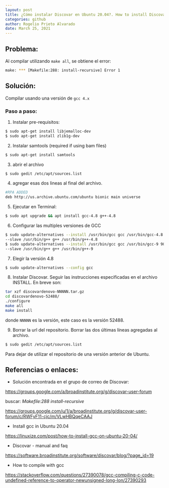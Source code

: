 ```yaml
---
layout: post
title: ¿Cómo instalar Discovar en Ubuntu 20.04?. How to install Discovar in Ubuntu 20.04? - spanish version (español)
categories: github
author: Rogelio Prieto Alvarado
date: March 25, 2021
---
```


## Problema:
Al compilar utilizando ```make all```, se obtiene el error:

```bash
make: *** [Makefile:288: install-recursive] Error 1
```

## Solución:
Compilar usando una versión de ```gcc 4.x```


### Paso a paso:

1. Instalar pre-requisitos:
```bash
$ sudo apt-get install libjemalloc-dev
$ sudo apt-get install zlib1g-dev
```

2. Instalar samtools (required if using bam files)
```bash
$ sudo apt-get install samtools
```


3. abrir el archivo
```bash
$ sudo gedit /etc/apt/sources.list
```

4. agregar esas dos lineas al final del archivo.
```bash
#RPA ADDED
deb http://us.archive.ubuntu.com/ubuntu bionic main universe
```

5. Ejecutar en Terminal:
```bash
$ sudo apt upgrade && apt install gcc-4.8 g++-4.8
```

6. Configurar las multiples versiones de GCC 
```bash
$ sudo update-alternatives --install /usr/bin/gcc gcc /usr/bin/gcc-4.8 40 \
--slave /usr/bin/g++ g++ /usr/bin/g++-4.8
$ sudo update-alternatives --install /usr/bin/gcc gcc /usr/bin/gcc-9 90 \
--slave /usr/bin/g++ g++ /usr/bin/g++-9 
```

7. Elegir la versión 4.8
```bash
$ sudo update-alternatives --config gcc
```

8. Instalar Discovar. Seguir las instrucciones especificadas en el archivo INSTALL. En breve son:
```bash
tar xzf discovardenovo-NNNNN.tar.gz
cd discovardenovo-52488/
./configure
make all
make install
```
donde ```NNNNN``` es la versión, este caso es la versión 52488.

9. Borrar la url del repositorio. Borrar las dos últimas líneas agregadas al archivo.
```bash
$ sudo gedit /etc/apt/sources.list
``` 
Para dejar de utilizar el repositorio de una versión anterior de Ubuntu.

## Referencias o enlaces:
- Solución encontrada en el grupo de correo de Discovar:

<https://groups.google.com/a/broadinstitute.org/g/discovar-user-forum>

buscar: _Makefile:288 install-recursive_

<https://groups.google.com/u/1/a/broadinstitute.org/g/discovar-user-forum/c/RWFyF11-cjc/m/VLwHBQqeCAAJ>

- Install gcc in Ubuntu 20.04

<https://linuxize.com/post/how-to-install-gcc-on-ubuntu-20-04/>

- Discovar - manual and faq

<https://software.broadinstitute.org/software/discovar/blog/?page_id=19>

- How to compile with gcc

<https://stackoverflow.com/questions/27390078/gcc-compiling-c-code-undefined-reference-to-operator-newunsigned-long-lon/27390293>

